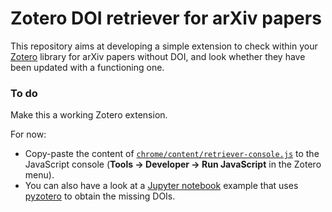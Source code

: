 # Zotero DOI retriever for arXiv papers

This repository aims at developing a simple extension to check within your [Zotero](https://github.com/zotero/zotero) library for arXiv papers without DOI, and look whether they have been updated with a functioning one.

### To do
Make this a working Zotero extension. 

For now: 
  * Copy-paste the content of [`chrome/content/retriever-console.js`](chrome/content/retriever-console.js) to the JavaScript console (**Tools &rarr; Developer &rarr; Run JavaScript** in the Zotero menu).
  * You can also have a look at a [Jupyter notebook](pyzotero/pyzotero-doi-retriever.ipynb) example that uses [pyzotero](https://github.com/urschrei/pyzotero) to obtain the missing DOIs.
